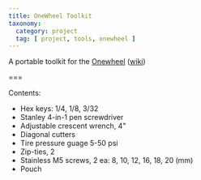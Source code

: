 ```yaml
---
title: OneWheel Toolkit
taxonomy:
  category: project
  tag: [ project, tools, onewheel ]
---
```


A portable toolkit for the [Onewheel](https://onewheel.com) ([wiki](http://onewheel.wiki))

===

Contents:

- Hex keys: 1/4, 1/8, 3/32
- Stanley 4-in-1 pen screwdriver
- Adjustable crescent wrench, 4"
- Diagonal cutters
- Tire pressure guage 5-50 psi
- Zip-ties, 2
- Stainless M5 screws, 2 ea: 8, 10, 12, 16, 18, 20 (mm)
- Pouch
